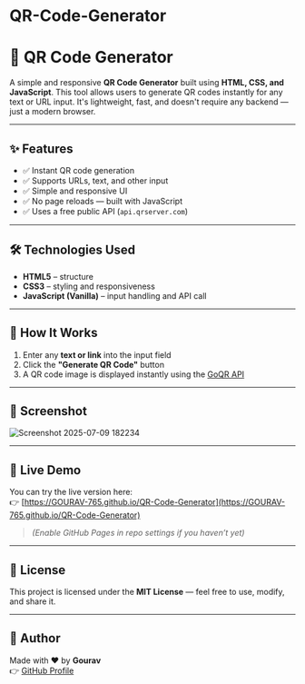# QR-Code-Generator

# 📱 QR Code Generator

A simple and responsive **QR Code Generator** built using **HTML, CSS, and JavaScript**. This tool allows users to generate QR codes instantly for any text or URL input. It's lightweight, fast, and doesn't require any backend — just a modern browser.

---

## ✨ Features

- ✅ Instant QR code generation
- ✅ Supports URLs, text, and other input
- ✅ Simple and responsive UI
- ✅ No page reloads — built with JavaScript
- ✅ Uses a free public API (`api.qrserver.com`)

---

## 🛠️ Technologies Used

- **HTML5** – structure
- **CSS3** – styling and responsiveness
- **JavaScript (Vanilla)** – input handling and API call

---

## 🚀 How It Works

1. Enter any **text or link** into the input field
2. Click the **"Generate QR Code"** button
3. A QR code image is displayed instantly using the [GoQR API](https://goqr.me/api/)

---

## 📸 Screenshot

![Screenshot 2025-07-09 182234](https://github.com/user-attachments/assets/971c86fb-8709-467b-bc84-bc99a44466b9)


---

## 🔗 Live Demo

You can try the live version here:  
👉 [https://GOURAV-765.github.io/QR-Code-Generator](https://GOURAV-765.github.io/QR-Code-Generator)

> *(Enable GitHub Pages in repo settings if you haven’t yet)*

---

## 📄 License

This project is licensed under the **MIT License** — feel free to use, modify, and share it.

---

## 🙌 Author

Made with ❤️ by **Gourav**  
👉 [GitHub Profile](https://github.com/GOURAV-765)
